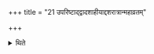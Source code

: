 +++
title = "21 उपरिष्टाद्द्वादशाहीयाद्दशरात्रान्महाव्रतम्"

+++

<details><summary>थिते</summary>

उपरिष्टाद्द्वादशाहीयाद्दशरात्रान्महाव्रतम् २१
</details>
